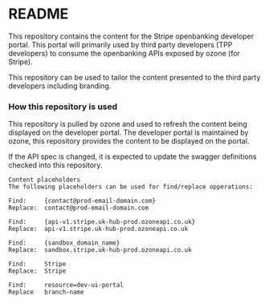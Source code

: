 # README #

This repository contains the content for the Stripe openbanking developer portal. This portal
will primarily used by third party developers (TPP developers) to consume the openbanking APIs
exposed by ozone  (for Stripe).

This repository can be used to tailor the content presented to the third party developers including
branding.
### How this repository is used ###

This repository is pulled by ozone and used to refresh the content being displayed on the developer portal.
The developer portal is maintained by ozone, this repository provides the content to be displayed on the portal.

If the API spec is changed, it is expected to update the swagger definitions checked into this repository.

```
Content placeholders
The following placeholders can be used for find/replace opperations:

Find:     {contact@prod-email-domain.com}
Replace:  contact@prod-email-domain.com

Find:     {api-v1.stripe.uk-hub-prod.ozoneapi.co.uk}
Replace:  api-v1.stripe.uk-hub-prod.ozoneapi.co.uk

Find:     {sandbox_domain_name}
Replace:  sandbox.stripe.uk-hub-prod.ozoneapi.co.uk

Find:     Stripe
Replace:  Stripe

Find:     resource=dev-ui-portal
Replace   branch-name

```
